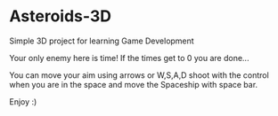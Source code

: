 # Asteroids-3D
Simple 3D project for learning Game Development 

Your only enemy here is time! If the times get to 0 you are done... 

You can move your aim using arrows or W,S,A,D shoot with the control when you are in the space and move the Spaceship with space bar.

Enjoy :) 
